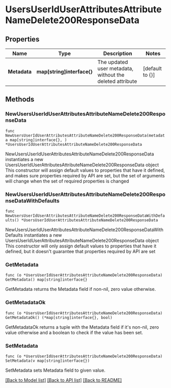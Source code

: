 # UsersUserIdUserAttributesAttributeNameDelete200ResponseData

## Properties

Name | Type | Description | Notes
------------ | ------------- | ------------- | -------------
**Metadata** | **map[string]interface{}** | The updated user metadata, without the deleted attribute | [default to {}]

## Methods

### NewUsersUserIdUserAttributesAttributeNameDelete200ResponseData

`func NewUsersUserIdUserAttributesAttributeNameDelete200ResponseData(metadata map[string]interface{}, ) *UsersUserIdUserAttributesAttributeNameDelete200ResponseData`

NewUsersUserIdUserAttributesAttributeNameDelete200ResponseData instantiates a new UsersUserIdUserAttributesAttributeNameDelete200ResponseData object
This constructor will assign default values to properties that have it defined,
and makes sure properties required by API are set, but the set of arguments
will change when the set of required properties is changed

### NewUsersUserIdUserAttributesAttributeNameDelete200ResponseDataWithDefaults

`func NewUsersUserIdUserAttributesAttributeNameDelete200ResponseDataWithDefaults() *UsersUserIdUserAttributesAttributeNameDelete200ResponseData`

NewUsersUserIdUserAttributesAttributeNameDelete200ResponseDataWithDefaults instantiates a new UsersUserIdUserAttributesAttributeNameDelete200ResponseData object
This constructor will only assign default values to properties that have it defined,
but it doesn't guarantee that properties required by API are set

### GetMetadata

`func (o *UsersUserIdUserAttributesAttributeNameDelete200ResponseData) GetMetadata() map[string]interface{}`

GetMetadata returns the Metadata field if non-nil, zero value otherwise.

### GetMetadataOk

`func (o *UsersUserIdUserAttributesAttributeNameDelete200ResponseData) GetMetadataOk() (*map[string]interface{}, bool)`

GetMetadataOk returns a tuple with the Metadata field if it's non-nil, zero value otherwise
and a boolean to check if the value has been set.

### SetMetadata

`func (o *UsersUserIdUserAttributesAttributeNameDelete200ResponseData) SetMetadata(v map[string]interface{})`

SetMetadata sets Metadata field to given value.



[[Back to Model list]](../README.md#documentation-for-models) [[Back to API list]](../README.md#documentation-for-api-endpoints) [[Back to README]](../README.md)


